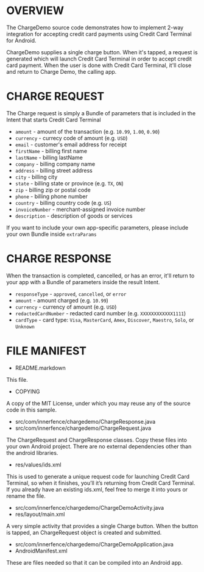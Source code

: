 OVERVIEW
========

The ChargeDemo source code demonstrates how to implement 2-way
integration for accepting credit card payments using Credit Card
Terminal for Android.

ChargeDemo supplies a single charge button. When it's tapped, a
request is generated which will launch Credit Card Terminal in order
to accept credit card payment. When the user is done with Credit Card
Terminal, it'll close and return to Charge Demo, the calling app.

CHARGE REQUEST
================

The Charge request is simply a Bundle of parameters that is included
in the Intent that starts Credit Card Terminal

* `amount` - amount of the transaction (e.g. `10.99`, `1.00`, `0.90`)
* `currency` - currecy code of amount (e.g. `USD`)
* `email` - customer's email address for receipt
* `firstName` - billing first name
* `lastName` - billing lastName
* `company` - billing company name
* `address` - billing street address
* `city` - billing city
* `state` - billing state or province (e.g. `TX`, `ON`)
* `zip` - billing zip or postal code
* `phone` - billing phone number
* `country` - billing country code (e.g. `US`)
* `invoiceNumber` - merchant-assigned invoice number
* `description` - description of goods or services

If you want to include your own app-specific parameters, please
include your own Bundle inside `extraParams`

CHARGE RESPONSE
=================

When the transaction is completed, cancelled, or has an error, it'll
return to your app with a Bundle of parameters inside the result
Intent.

* `responseType` - `approved`, `cancelled`, or `error`
* `amount` - amount charged (e.g. `10.99`)
* `currency` - currency of amount (e.g. `USD`)
* `redactedCardNumber` - redacted card number (e.g. `XXXXXXXXXXXX1111`)
* `cardType` - card type: `Visa`, `MasterCard`, `Amex`, `Discover`, `Maestro`, `Solo`, or `Unknown`

FILE MANIFEST
=============

* README.markdown

This file.

* COPYING

A copy of the MIT License, under which you may reuse any of the source
code in this sample.

* src/com/innerfence/chargedemo/ChargeResponse.java
* src/com/innerfence/chargedemo/ChargeRequest.java

The ChargeRequest and ChargeResponse classes. Copy these files into
your own Android project. There are no external dependencies other
than the android libraries.

* res/values/ids.xml

This is used to generate a unique request code for launching Credit
Card Terminal, so when it finishes, you’ll it’s returning from Credit
Card Terminal. If you already have an existing ids.xml, feel free to
merge it into yours or rename the file.

* src/com/innerfence/chargedemo/ChargeDemoActivity.java
* res/layout/main.xml

A very simple activity that provides a single Charge button. When the
button is tapped, an ChargeRequest object is created and submitted.

* src/com/innerfence/chargedemo/ChargeDemoApplication.java
* AndroidManifest.xml

These are files needed so that it can be compiled into an Android app.

